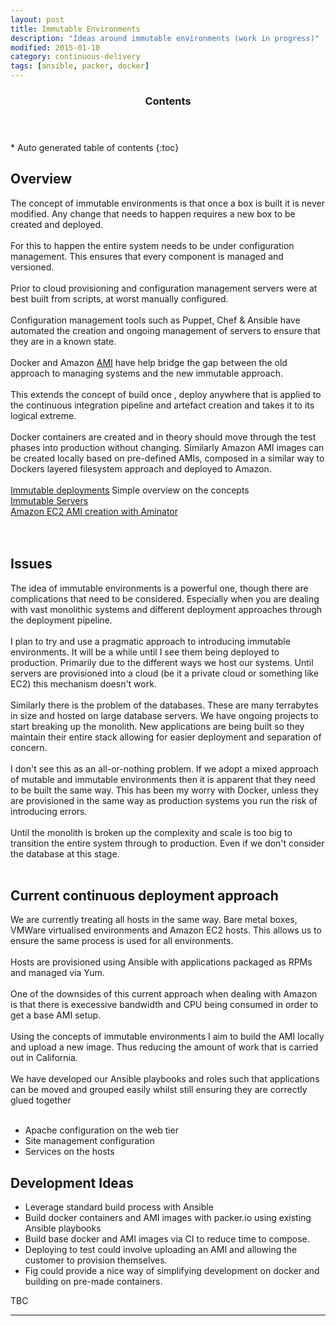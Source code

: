 ```yaml
---
layout: post
title: Immutable Environments
description: "Ideas around immutable environments (work in progress)"
modified: 2015-01-10
category: continuous-delivery
tags: [ansible, packer, docker]
---
```


<section id="table-of-contents" class="toc">
  <header>
    <h3>Contents</h3>
  </header>
<div id="drawer" markdown="1">
*  Auto generated table of contents
{:toc}
</div>
</section><!-- /#table-of-contents -->

## Overview

The concept of immutable environments is that once a box is built it is never modified. Any change that needs to happen requires a new box to be created and deployed.
<br/><br/>
For this to happen the entire system needs to be under configuration management. This ensures that every component is managed and versioned.
<br/><br/>
Prior to cloud provisioning and configuration management servers were at best built from scripts, at worst manually configured.
<br/><br/>
Configuration management tools such as Puppet, Chef & Ansible have automated the creation and ongoing management of servers to ensure that they are in a known state.
<br/><br/>
Docker and Amazon [AMI](http://docs.aws.amazon.com/AWSEC2/latest/UserGuide/AMIs.html) have help bridge the gap between the old approach to managing systems and the new immutable approach.
<br/><br/>
This extends the concept of build once , deploy anywhere that is applied to the continuous integration pipeline and artefact creation and takes it to its logical extreme.
<br/><br/>
Docker containers are created and in theory should move through the test phases into production without changing. Similarly Amazon AMI images can be created locally based on pre-defined AMIs, composed in a similar way to Dockers layered filesystem approach and deployed to Amazon.
<br/><br/>
[Immutable deployments](http://blog.codeship.com/immutable-deployments/) Simple overview on the concepts<br/>
[Immutable Servers]( http://martinfowler.com/bliki/ImmutableServer.html)<br/>
[Amazon EC2 AMI creation with Aminator](http://techblog.netflix.com/2013/03/ami-creation-with-aminator.html)<br/>
<br/><br/>

## Issues

The idea of immutable environments is a powerful one, though there are complications that need to be considered. Especially when you are dealing with vast monolithic systems and different deployment approaches through the deployment pipeline.
<br/><br/>
I plan to try and use a pragmatic approach to introducing immutable environments. It will be a while until I see them being deployed to production. Primarily due to the different ways we host our systems. Until servers are provisioned into a cloud (be it a private cloud or something like EC2) this mechanism doesn't work.
<br/><br/>
Similarly there is the problem of the databases. These are many terrabytes in size and hosted on large database servers. We have ongoing projects to start breaking up the monolith. New applications are being built so they maintain their entire stack allowing for easier deployment and separation of concern.
<br/><br/>
I don't see this as an all-or-nothing problem. If we adopt a mixed approach of mutable and immutable environments then it is apparent that they need to be built the same way. This has been my worry with Docker, unless they are provisioned in the same way as production systems you run the risk of introducing errors.
<br/><br/>
Until the monolith is broken up the complexity and scale is too big to transition the entire system through to production. Even if we don't consider the database at this stage.
<br/><br/>

## Current continuous deployment approach

We are currently treating all hosts in the same way. Bare metal boxes, VMWare virtualised environments and Amazon EC2 hosts. This allows us to ensure the same process is used for all environments.
<br/><br/>
Hosts are provisioned using Ansible with applications packaged as RPMs and managed via Yum.
<br/><br/>
One of the downsides of this current approach when dealing with Amazon is that there is execessive bandwidth and CPU being consumed in order to get a base AMI setup.
<br/><br/>
Using the concepts of immutable environments I aim to build the AMI locally and upload a new image. Thus reducing the amount of work that is carried out in California.
<br/><br/>
We have developed our Ansible playbooks and roles such that applications can be moved and grouped easily whilst still ensuring they are correctly glued together
<br/><br/>
* Apache configuration on the web tier
* Site management configuration
* Services on the hosts

## Development Ideas

* Leverage standard build process with Ansible
* Build docker containers and AMI images with packer.io using existing Ansible playbooks
* Build base docker and AMI images via CI to reduce time to compose.
* Deploying to test could involve uploading an AMI and allowing the customer to provision themselves.
* Fig could provide a nice way of simplifying development on docker and building on pre-made containers.

TBC


---
